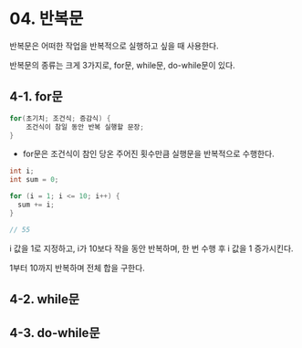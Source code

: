 # 04. 반복문

반복문은 어떠한 작업을 반복적으로 실행하고 싶을 때 사용한다.

반복문의 종류는 크게 3가지로, for문, while문, do-while문이 있다.


## 4-1. for문

```java
for(초기치; 조건식; 증감식) {
    조건식이 참일 동안 반복 실행할 문장;
}
```
- for문은 조건식이 참인 당온 주어진 횟수만큼 실행문을 반복적으로 수행한다.

```java
int i;
int sum = 0;

for (i = 1; i <= 10; i++) {
  sum += i;
}

// 55
```
i 값을 1로 지정하고, i가 10보다 작을 동안 반복하며, 한 번 수행 후 i 값을 1 증가시킨다.

1부터 10까지 반복하며 전체 합을 구한다.

## 4-2. while문

## 4-3. do-while문
